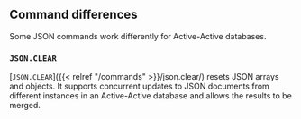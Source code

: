 ## Command differences

Some JSON commands work differently for Active-Active databases.

### `JSON.CLEAR`

[`JSON.CLEAR`]({{< relref "/commands" >}}/json.clear/) resets JSON arrays and objects. It supports concurrent updates to JSON documents from different instances in an Active-Active database and allows the results to be merged.
